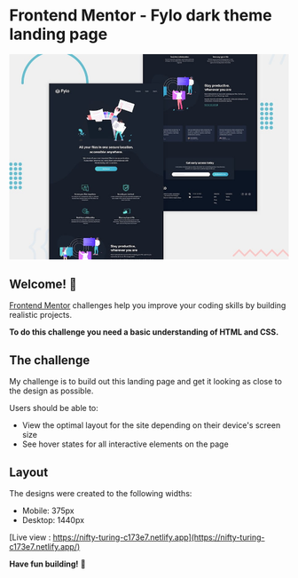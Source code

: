 # Frontend Mentor - Fylo dark theme landing page

![Design preview for the Fylo dark theme landing page challenge](./design/desktop-preview.jpg)

## Welcome! 👋

[Frontend Mentor](https://www.frontendmentor.io) challenges help you improve your coding skills by building realistic projects.

**To do this challenge you need a basic understanding of HTML and CSS.**

## The challenge

My challenge is to build out this landing page and get it looking as close to the design as possible.

Users should be able to: 

- View the optimal layout for the site depending on their device's screen size
- See hover states for all interactive elements on the page

## Layout

The designs were created to the following widths:

- Mobile: 375px
- Desktop: 1440px


[Live view : https://nifty-turing-c173e7.netlify.app](https://nifty-turing-c173e7.netlify.app/) 

**Have fun building!** 🚀
